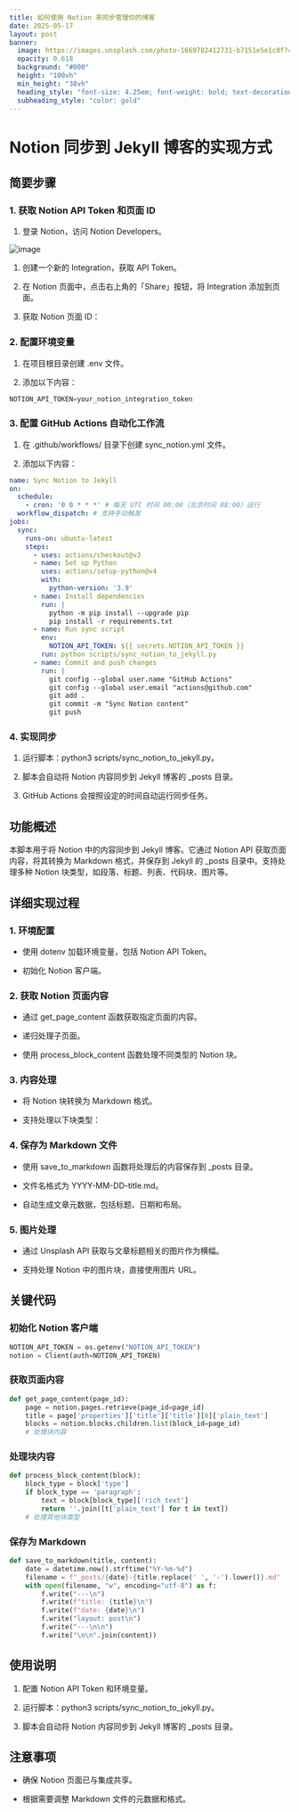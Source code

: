 ```yaml
---
title: 如何使用 Notion 来同步管理你的博客
date: 2025-05-17
layout: post
banner:
  image: https://images.unsplash.com/photo-1669782412731-b7151e5e1c0f?crop=entropy&cs=tinysrgb&fit=max&fm=jpg&ixid=M3w2OTIwMzJ8MHwxfHJhbmRvbXx8fHx8fHx8fDE3NDc0OTE0NjZ8&ixlib=rb-4.1.0&q=80&w=1080
  opacity: 0.618
  background: "#000"
  height: "100vh"
  min_height: "38vh"
  heading_style: "font-size: 4.25em; font-weight: bold; text-decoration: underline"
  subheading_style: "color: gold"
---
```


# Notion 同步到 Jekyll 博客的实现方式

## 简要步骤

### 1. 获取 Notion API Token 和页面 ID

1. 登录 Notion，访问 Notion Developers。

![image](https://prod-files-secure.s3.us-west-2.amazonaws.com/a7a0cc5a-89b9-4cda-8686-1fba0ca52f40/d19c1afe-dea5-4312-9333-786b0ba83054/image.png?X-Amz-Algorithm=AWS4-HMAC-SHA256&X-Amz-Content-Sha256=UNSIGNED-PAYLOAD&X-Amz-Credential=ASIAZI2LB466RFF3QUZG%2F20250517%2Fus-west-2%2Fs3%2Faws4_request&X-Amz-Date=20250517T141746Z&X-Amz-Expires=3600&X-Amz-Security-Token=IQoJb3JpZ2luX2VjEKb%2F%2F%2F%2F%2F%2F%2F%2F%2F%2FwEaCXVzLXdlc3QtMiJHMEUCIQCbxGcz1JdfQIvH7d1eSo4eId6cv8hFYAgX81igEVrZkAIgIMY9mxoeerOxaNoELm6N2oyf7nOt4PhaQjRtF5ykMnYq%2FwMIXxAAGgw2Mzc0MjMxODM4MDUiDEQ7e5LWrSqgC%2Fuj%2FSrcA9pJT5v1PYAVsBLCul35gL9edQ11MWSqpnhnltRHJmsBs1y%2FcEv7Gac8M%2BjMOLb2%2BC95tK5Ehqu%2FbyjSJLJMKJRYNHrBWmPopQkCx%2BW09xrRbQzpN6ebIfw9TFAJ0VY8JykYnfH28sf83NkTvMcKP6EdTuDLTnHGPIZIyzmPWF6GaNdyxt4aJ7K0DPMVNc4hVFuj8tcsoH4PxZWfZHjNpaOkApFyQmuZkqD2zA8W9gyGAyNNgtJ88oe5b%2BH9zHx000UmDX5D2lhrKSEd08EDkZwv%2FVEeaJ%2FXF7OkaZo9POcsrk9nzQpoz60Cn%2FLQgEgXwnY1fAKlvtf3JkVID7fVPNZb%2Bs%2FpGzbDMyO2G0%2Fh9lnIG8pFVILsp0zpOVDu07V%2B%2BtJyK99Qzc4D9GmgcBnPedQEDzZIA9lcLkOMHxfoAUql5CeLW3vXYZYk1BTBFEqvlFnPn2SaGLgtWvFrPqoQjPwNCqGswby%2F01ZJmtiKoPR7jZ8d8iN3cAmMOtK%2F16rD8ZH68DGU1sa10NJrq7Tn9msEBAfQyp62gVLkFLr%2F6V2Frb3JjEypdLsSvbDe0m7E0%2FIfbq5VG%2Bc6nwP2DccwT6WKlpMnX%2B55UuOhXfwlKCQfkelf6pYBGh%2F%2FHwrRMLifosEGOqUBL9hg8jBuauCyQ5gwDILeAPWngZPi7LG8daSCVTxqpzbXG%2BShvTvFxNQXDfWRRnaioZjeKBtjhH%2BYPMmmOKwxkaQBThtHDyPfJxdHeLT0l8LwPm270g2UzSysRMXC%2FGXjK%2FbsD%2BrSD2emFdtvicmhtuOBrYlOm4tlUdQq08dtSdJ7dOYboyJKXL5j%2F6gQ4J2kf2dwCtdYatFmJ3tE9DWu5AGrvG1T&X-Amz-Signature=5afb1e50dfcd2c62f682ae157cb51449541d465a77d0d309e3d9b9ad57ad55c6&X-Amz-SignedHeaders=host&x-id=GetObject)

1. 创建一个新的 Integration，获取 API Token。

1. 在 Notion 页面中，点击右上角的「Share」按钮，将 Integration 添加到页面。

1. 获取 Notion 页面 ID：


### 2. 配置环境变量

1. 在项目根目录创建 .env 文件。

1. 添加以下内容：

```javascript
NOTION_API_TOKEN=your_notion_integration_token
```

### 3. 配置 GitHub Actions 自动化工作流

1. 在 .github/workflows/ 目录下创建 sync_notion.yml 文件。

1. 添加以下内容：

```yaml
name: Sync Notion to Jekyll
on:
  schedule:
    - cron: '0 0 * * *' # 每天 UTC 时间 00:00（北京时间 08:00）运行
  workflow_dispatch: # 支持手动触发
jobs:
  sync:
    runs-on: ubuntu-latest
    steps:
      - uses: actions/checkout@v3
      - name: Set up Python
        uses: actions/setup-python@v4
        with:
          python-version: '3.9'
      - name: Install dependencies
        run: |
          python -m pip install --upgrade pip
          pip install -r requirements.txt
      - name: Run sync script
        env:
          NOTION_API_TOKEN: ${{ secrets.NOTION_API_TOKEN }}
        run: python scripts/sync_notion_to_jekyll.py
      - name: Commit and push changes
        run: |
          git config --global user.name "GitHub Actions"
          git config --global user.email "actions@github.com"
          git add .
          git commit -m "Sync Notion content"
          git push
```

### 4. 实现同步

1. 运行脚本：python3 scripts/sync_notion_to_jekyll.py。

1. 脚本会自动将 Notion 内容同步到 Jekyll 博客的 _posts 目录。

1. GitHub Actions 会按照设定的时间自动运行同步任务。

## 功能概述

本脚本用于将 Notion 中的内容同步到 Jekyll 博客。它通过 Notion API 获取页面内容，将其转换为 Markdown 格式，并保存到 Jekyll 的 _posts 目录中。支持处理多种 Notion 块类型，如段落、标题、列表、代码块、图片等。

## 详细实现过程

### 1. 环境配置

- 使用 dotenv 加载环境变量，包括 Notion API Token。

- 初始化 Notion 客户端。

### 2. 获取 Notion 页面内容

- 通过 get_page_content 函数获取指定页面的内容。

- 递归处理子页面。

- 使用 process_block_content 函数处理不同类型的 Notion 块。

### 3. 内容处理

- 将 Notion 块转换为 Markdown 格式。

- 支持处理以下块类型：


### 4. 保存为 Markdown 文件

- 使用 save_to_markdown 函数将处理后的内容保存到 _posts 目录。

- 文件名格式为 YYYY-MM-DD-title.md。

- 自动生成文章元数据，包括标题、日期和布局。

### 5. 图片处理

- 通过 Unsplash API 获取与文章标题相关的图片作为横幅。

- 支持处理 Notion 中的图片块，直接使用图片 URL。

## 关键代码

### 初始化 Notion 客户端

```python
NOTION_API_TOKEN = os.getenv("NOTION_API_TOKEN")
notion = Client(auth=NOTION_API_TOKEN)
```

### 获取页面内容

```python
def get_page_content(page_id):
    page = notion.pages.retrieve(page_id=page_id)
    title = page['properties']['title']['title'][0]['plain_text']
    blocks = notion.blocks.children.list(block_id=page_id)
    # 处理块内容
```

### 处理块内容

```python
def process_block_content(block):
    block_type = block['type']
    if block_type == 'paragraph':
        text = block[block_type]['rich_text']
        return ''.join([t['plain_text'] for t in text])
    # 处理其他块类型
```

### 保存为 Markdown

```python
def save_to_markdown(title, content):
    date = datetime.now().strftime("%Y-%m-%d")
    filename = f"_posts/{date}-{title.replace(' ', '-').lower()}.md"
    with open(filename, "w", encoding="utf-8") as f:
        f.write("---\n")
        f.write(f"title: {title}\n")
        f.write(f"date: {date}\n")
        f.write("layout: post\n")
        f.write("---\n\n")
        f.write("\n\n".join(content))
```

## 使用说明

1. 配置 Notion API Token 和环境变量。

1. 运行脚本：python3 scripts/sync_notion_to_jekyll.py。

1. 脚本会自动将 Notion 内容同步到 Jekyll 博客的 _posts 目录。

## 注意事项

- 确保 Notion 页面已与集成共享。

- 根据需要调整 Markdown 文件的元数据和格式。